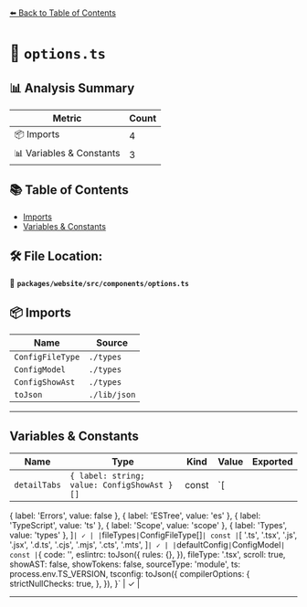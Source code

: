 [⬅️ Back to Table of Contents](../../../../index.md)

# 📄 `options.ts`

## 📊 Analysis Summary

| Metric | Count |
|--------|-------|
| 📦 Imports | 4 |
| 📊 Variables & Constants | 3 |

## 📚 Table of Contents

- [Imports](#imports)
- [Variables & Constants](#variables-constants)

## 🛠️ File Location:
📂 **`packages/website/src/components/options.ts`**

## 📦 Imports

| Name | Source |
|------|--------|
| `ConfigFileType` | `./types` |
| `ConfigModel` | `./types` |
| `ConfigShowAst` | `./types` |
| `toJson` | `./lib/json` |


---

## Variables & Constants

| Name | Type | Kind | Value | Exported |
|------|------|------|-------|----------|
| `detailTabs` | `{ label: string; value: ConfigShowAst }[]` | const | `[
  { label: 'Errors', value: false },
  { label: 'ESTree', value: 'es' },
  { label: 'TypeScript', value: 'ts' },
  { label: 'Scope', value: 'scope' },
  { label: 'Types', value: 'types' },
]` | ✓ |
| `fileTypes` | `ConfigFileType[]` | const | `[
  '.ts',
  '.tsx',
  '.js',
  '.jsx',
  '.d.ts',
  '.cjs',
  '.mjs',
  '.cts',
  '.mts',
]` | ✓ |
| `defaultConfig` | `ConfigModel` | const | `{
  code: '',
  eslintrc: toJson({
    rules: {},
  }),
  fileType: '.tsx',
  scroll: true,
  showAST: false,
  showTokens: false,
  sourceType: 'module',
  ts: process.env.TS_VERSION,
  tsconfig: toJson({
    compilerOptions: {
      strictNullChecks: true,
    },
  }),
}` | ✓ |


---